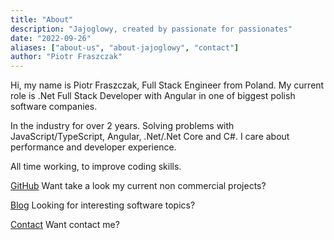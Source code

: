 ```yaml
---
title: "About"
description: "Jajoglowy, created by passionate for passionates"
date: "2022-09-26"
aliases: ["about-us", "about-jajoglowy", "contact"]
author: "Piotr Fraszczak"
---
```


Hi, my name is Piotr Fraszczak, Full Stack Engineer from Poland.
My current role is .Net Full Stack Developer with Angular in one of biggest polish software companies.

In the industry for over 2 years.
Solving problems with JavaScript/TypeScript, Angular, .Net/.Net Core and C#. I care about performance and developer experience.

All time working, to improve coding skills.


[GitHub](https://github.com/Fraszczak) Want take a look my current non commercial projects?

[Blog](/posts/) Looking for interesting software topics?

<!-- [Projects](/projects/) Want read more about the projects which part I was or I am right now? -->

[Contact](/contact/) Want contact me?
